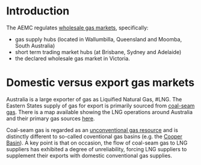 # Introduction
The AEMC regulates [wholesale gas markets](https://www.aemc.gov.au/energy-system/gas/gas-markets), specifically:
- gas supply hubs (located in Wallumbilla, Queensland and Moomba, South Australia)
-  short term trading market hubs (at Brisbane, Sydney and Adelaide)
-  the declared wholesale gas market in Victoria.

# Domestic versus export gas markets
Australia is a large exporter of gas as Liquified Natural Gas, #LNG. The Eastern States supply of gas for export is primarily sourced from [coal-seam gas](https://www.ga.gov.au/scientific-topics/energy/resources/petroleum-resources/coal-seam-gas). There is a map available showing the LNG operations around Australia and their primary gas sources [here](https://www.industry.gov.au/data-and-publications/global-resources-strategy-commodity-report-liquefied-natural-gas/the-australian-lng-industry).

Coal-seam gas is regarded as an [unconventional gas resource](https://energyinformationaustralia.com.au/conventional-vs-unconventional/) and is distinctly different to so-called coventional gas basins (e.g. the [Cooper Basin](https://en.wikipedia.org/wiki/Cooper_Basin)).  A key point is that on occasion, the flow of coal-seam gas to LNG suppliers has exhibited a degree of unreliability, forcing LNG suppliers to supplement their exports with domestic conventional gas supplies. 
